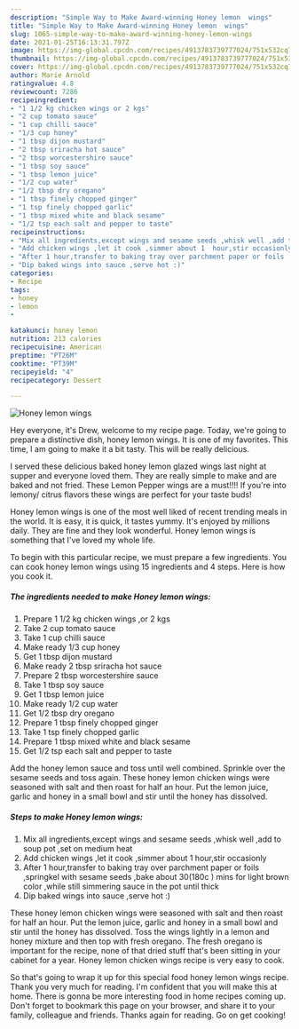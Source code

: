 ```yaml
---
description: "Simple Way to Make Award-winning Honey lemon  wings"
title: "Simple Way to Make Award-winning Honey lemon  wings"
slug: 1065-simple-way-to-make-award-winning-honey-lemon-wings
date: 2021-01-25T16:13:31.797Z
image: https://img-global.cpcdn.com/recipes/4913783739777024/751x532cq70/honey-lemon-wings-recipe-main-photo.jpg
thumbnail: https://img-global.cpcdn.com/recipes/4913783739777024/751x532cq70/honey-lemon-wings-recipe-main-photo.jpg
cover: https://img-global.cpcdn.com/recipes/4913783739777024/751x532cq70/honey-lemon-wings-recipe-main-photo.jpg
author: Marie Arnold
ratingvalue: 4.8
reviewcount: 7286
recipeingredient:
- "1 1/2 kg chicken wings or 2 kgs"
- "2 cup tomato sauce"
- "1 cup chilli sauce"
- "1/3 cup honey"
- "1 tbsp dijon mustard"
- "2 tbsp sriracha hot sauce"
- "2 tbsp worcestershire sauce"
- "1 tbsp soy sauce"
- "1 tbsp lemon juice"
- "1/2 cup water"
- "1/2 tbsp dry oregano"
- "1 tbsp finely chopped ginger"
- "1 tsp finely chopped garlic"
- "1 tbsp mixed white and black sesame"
- "1/2 tsp each salt and pepper to taste"
recipeinstructions:
- "Mix all ingredients,except wings and sesame seeds ,whisk well ,add to soup pot ,set on medium heat"
- "Add chicken wings ,let it cook ,simmer about 1  hour,stir occasionly"
- "After 1 hour,transfer to baking tray over parchment paper or foils  ,springkel with sesame seeds ,bake about 30(180c )  mins for light brown color ,while still simmering sauce in the pot until thick"
- "Dip baked wings into sauce ,serve hot :)"
categories:
- Recipe
tags:
- honey
- lemon
- 

katakunci: honey lemon  
nutrition: 213 calories
recipecuisine: American
preptime: "PT26M"
cooktime: "PT39M"
recipeyield: "4"
recipecategory: Dessert

---
```



![Honey lemon  wings](https://img-global.cpcdn.com/recipes/4913783739777024/751x532cq70/honey-lemon-wings-recipe-main-photo.jpg)

Hey everyone, it's Drew, welcome to my recipe page. Today, we're going to prepare a distinctive dish, honey lemon  wings. It is one of my favorites. This time, I am going to make it a bit tasty. This will be really delicious.

I served these delicious baked honey lemon glazed wings last night at supper and everyone loved them. They are really simple to make and are baked and not fried. These Lemon Pepper wings are a must!!!! If you&#39;re into lemony/ citrus flavors these wings are perfect for your taste buds!

Honey lemon  wings is one of the most well liked of recent trending meals in the world. It is easy, it is quick, it tastes yummy. It's enjoyed by millions daily. They are fine and they look wonderful. Honey lemon  wings is something that I've loved my whole life.


To begin with this particular recipe, we must prepare a few ingredients. You can cook honey lemon  wings using 15 ingredients and 4 steps. Here is how you cook it.

<!--inarticleads1-->

##### The ingredients needed to make Honey lemon  wings:

1. Prepare 1 1/2 kg chicken wings ,or 2 kgs
1. Take 2 cup tomato sauce
1. Take 1 cup chilli sauce
1. Make ready 1/3 cup honey
1. Get 1 tbsp dijon mustard
1. Make ready 2 tbsp sriracha hot sauce
1. Prepare 2 tbsp worcestershire sauce
1. Take 1 tbsp soy sauce
1. Get 1 tbsp lemon juice
1. Make ready 1/2 cup water
1. Get 1/2 tbsp dry oregano
1. Prepare 1 tbsp finely chopped ginger
1. Take 1 tsp finely chopped garlic
1. Prepare 1 tbsp mixed white and black sesame
1. Get 1/2 tsp each salt and pepper to taste


Add the honey lemon sauce and toss until well combined. Sprinkle over the sesame seeds and toss again. These honey lemon chicken wings were seasoned with salt and then roast for half an hour. Put the lemon juice, garlic and honey in a small bowl and stir until the honey has dissolved. 

<!--inarticleads2-->

##### Steps to make Honey lemon  wings:

1. Mix all ingredients,except wings and sesame seeds ,whisk well ,add to soup pot ,set on medium heat
1. Add chicken wings ,let it cook ,simmer about 1  hour,stir occasionly
1. After 1 hour,transfer to baking tray over parchment paper or foils  ,springkel with sesame seeds ,bake about 30(180c )  mins for light brown color ,while still simmering sauce in the pot until thick
1. Dip baked wings into sauce ,serve hot :)


These honey lemon chicken wings were seasoned with salt and then roast for half an hour. Put the lemon juice, garlic and honey in a small bowl and stir until the honey has dissolved. Toss the wings lightly in a lemon and honey mixture and then top with fresh oregano. The fresh oregano is important for the recipe, none of that dried stuff that&#39;s been sitting in your cabinet for a year. Honey lemon chicken wings recipe is very easy to cook. 

So that's going to wrap it up for this special food honey lemon  wings recipe. Thank you very much for reading. I'm confident that you will make this at home. There is gonna be more interesting food in home recipes coming up. Don't forget to bookmark this page on your browser, and share it to your family, colleague and friends. Thanks again for reading. Go on get cooking!
